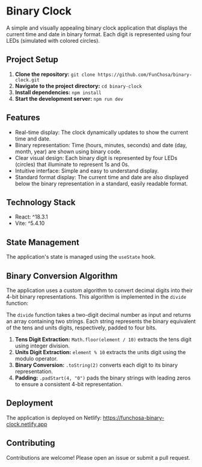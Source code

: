 # Binary Clock

A simple and visually appealing binary clock application that displays the current time and date in binary format. Each digit is represented using four LEDs (simulated with colored circles).

## Project Setup

1. **Clone the repository:** `git clone https://github.com/FunChosa/binary-clock.git`
2. **Navigate to the project directory:** `cd binary-clock`
3. **Install dependencies:** `npm install`
4. **Start the development server:** `npm run dev`

## Features

* Real-time display: The clock dynamically updates to show the current time and date.
* Binary representation: Time (hours, minutes, seconds) and date (day, month, year) are shown using binary code.
* Clear visual design: Each binary digit is represented by four LEDs (circles) that illuminate to represent 1s and 0s.
* Intuitive interface: Simple and easy to understand display.
* Standard format display: The current time and date are also displayed below the binary representation in a standard, easily readable format.

## Technology Stack

* React: ^18.3.1
* Vite: ^5.4.10

## State Management

The application's state is managed using the `useState` hook.

## Binary Conversion Algorithm

The application uses a custom algorithm to convert decimal digits into their 4-bit binary representations.  This algorithm is implemented in the `divide` function:

The `divide` function takes a two-digit decimal number as input and returns an array containing two strings. Each string represents the binary equivalent of the tens and units digits, respectively, padded to four bits.

1. **Tens Digit Extraction:**  `Math.floor(element / 10)` extracts the tens digit using integer division.
2. **Units Digit Extraction:** `element % 10` extracts the units digit using the modulo operator.
3. **Binary Conversion:** `.toString(2)` converts each digit to its binary representation.
4. **Padding:** `.padStart(4, "0")` pads the binary strings with leading zeros to ensure a consistent 4-bit representation.

## Deployment

The application is deployed on Netlify: https://funchosa-binary-clock.netlify.app

## Contributing

Contributions are welcome! Please open an issue or submit a pull request.
